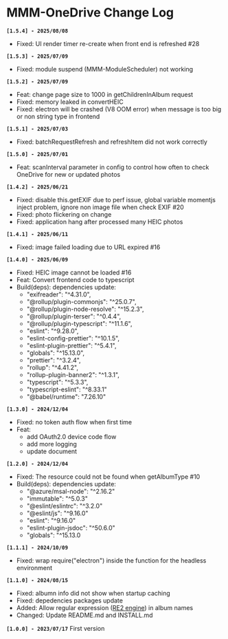 # MMM-OneDrive Change Log

**`[1.5.4] - 2025/08/08`**
- Fixed: UI render timer re-create when front end is refreshed #28

**`[1.5.3] - 2025/07/09`**
- Fixed: module suspend (MMM-ModuleScheduler) not working

**`[1.5.2] - 2025/07/09`**
- Feat: change page size to 1000 in getChildrenInAlbum request
- Fixed: memory leaked in convertHEIC
- Fixed: electron will be crashed (V8 OOM error) when message is too big or non string type in frontend

**`[1.5.1] - 2025/07/03`**
- Fixed: batchRequestRefresh and refreshItem did not work correctly

**`[1.5.0] - 2025/07/01`**
- Feat: scanInterval parameter in config to control how often to check OneDrive for new or updated photos

**`[1.4.2] - 2025/06/21`**
- Fixed: disable this.getEXIF due to perf issue, global variable momentjs inject problem, ignore non image file when check EXIF #20
- Fixed: photo flickering on change
- Fixed: application hang after processed many HEIC photos

**`[1.4.1] - 2025/06/11`**
- Fixed: image failed loading due to URL expired #16

**`[1.4.0] - 2025/06/09`**
- Fixed: HEIC image cannot be loaded #16
- Feat: Convert frontend code to typescript
- Build(deps): dependencies update:  
  - "exifreader": "^4.31.0",
  - "@rollup/plugin-commonjs": "^25.0.7",
  - "@rollup/plugin-node-resolve": "^15.2.3",
  - "@rollup/plugin-terser": "^0.4.4",
  - "@rollup/plugin-typescript": "^11.1.6",
  - "eslint": "^9.28.0",
  - "eslint-config-prettier": "^10.1.5",
  - "eslint-plugin-prettier": "^5.4.1",
  - "globals": "^15.13.0",
  - "prettier": "^3.2.4",
  - "rollup": "^4.41.2",
  - "rollup-plugin-banner2": "^1.3.1",
  - "typescript": "^5.3.3",
  - "typescript-eslint": "^8.33.1"
  - "@babel/runtime": "7.26.10"

**`[1.3.0] - 2024/12/04`**
- Fixed: no token auth flow when first time
- Feat:
  - add OAuth2.0 device code flow
  - add more logging
  - update document

**`[1.2.0] - 2024/12/04`**
- Fixed: The resource could not be found when getAlbumType #10
- Build(deps): dependencies update:
  - "@azure/msal-node": "^2.16.2"
  - "immutable": "^5.0.3"
  - "@eslint/eslintrc": "^3.2.0"
  - "@eslint/js": "^9.16.0"
  - "eslint": "^9.16.0"
  - "eslint-plugin-jsdoc": "^50.6.0"
  - "globals": "^15.13.0

**`[1.1.1] - 2024/10/09`**
- Fixed: wrap require("electron") inside the function for the headless environment

**`[1.1.0] - 2024/08/15`**
- Fixed: albumn info did not show when startup caching 
- Fixed: depedencies packages update
- Added: Allow regular expression ([RE2 engine](https://github.com/google/re2)) in album names
- Changed: Update README.md and INSTALL.md

**`[1.0.0] - 2023/07/17`**
First version
